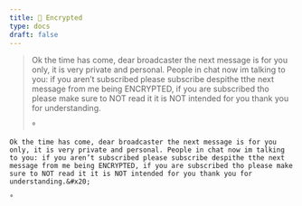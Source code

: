 ```yaml
---
title: 🔐 Encrypted
type: docs
draft: false
---
```


> Ok the time has come, dear broadcaster the next message is for you only, it is very private and personal. People in chat now im talking to you: if you aren’t subscribed please subscribe despithe tthe next message from me being ENCRYPTED, if you are subscribed tho please make sure to NOT read it it is NOT intended for you thank you for understanding.&#x20;
>
> °

```plaintext {filename="Copy to clipboard"}
Ok the time has come, dear broadcaster the next message is for you only, it is very private and personal. People in chat now im talking to you: if you aren’t subscribed please subscribe despithe tthe next message from me being ENCRYPTED, if you are subscribed tho please make sure to NOT read it it is NOT intended for you thank you for understanding.&#x20;

°
```